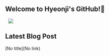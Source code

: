 ## Welcome to Hyeonji's GitHub!🌱
<p align="left">
<a href="https://jjrdd.tistory.com/">
    <img src="http://img.shields.io/badge/-Blog-orange?style=faltt&logo=tistory"
        style="height : auto; margin-left : 10px; margin-right : 10px;"/>
</a>
    
<!--
<p align="center">
    <img src="https://capsule-render.vercel.app/api?type=waving&color=D76283&height=300&section=header&text=HyeonJi-Jo&fontSize=90&fontAlignY=38&desc=Welcome%20to%20my%20page!&descSize=30" />
</p>

<h3 align="center">Languages and Tools:</h3>

<p align="center"> 
    <a href="https://www.cprogramming.com/" target="_blank"> 
        <img src="https://raw.githubusercontent.com/devicons/devicon/master/icons/c/c-original.svg" alt="c" width="40" height="40"/> 
    </a> 
    <a href="https://www.w3schools.com/cpp/" target="_blank"> 
        <img src="https://raw.githubusercontent.com/devicons/devicon/master/icons/cplusplus/cplusplus-original.svg" alt="cplusplus" width="40" height="40"/>
    </a> 
    <a href="https://www.w3schools.com/cs/" target="_blank"> 
        <img src="https://raw.githubusercontent.com/devicons/devicon/master/icons/csharp/csharp-original.svg" alt="csharp" width="40" height="40"/> 
    </a> 
    <a href="https://unity.com/" target="_blank"> 
        <img src="https://www.vectorlogo.zone/logos/unity3d/unity3d-icon.svg" alt="unity" width="40" height="40"/> 
    </a> 
</p>

<p align="center">
<a href="https://jjrdd.tistory.com/">
    <img src="http://img.shields.io/badge/-Hyeonji's Blog-pink?style=faltt&logo=Bloglovin"
        style="height : auto; margin-left : 10px; margin-right : 10px;"/>
</a>
<a href="">
    <img src="http://img.shields.io/badge/-Hyeonji's Notion-fbf595?style=faltt&logo=Notion"
        style="height : auto; margin-left : 10px; margin-right : 10px;"/> 
</p>

<p align="center"> 
    <img src="https://github-readme-stats.vercel.app/api?username=JoHyeonJi0408&show_icons=true&theme=dracula" alt="JoHyeonJi0408" />
</p>

<p align="center"> 
    <img src="https://github-readme-stats.vercel.app/api/top-langs?username=JoHyeonJi0408&show_icons=true&layout=compact&theme=dracula" alt="JoHyeonJi0408" />
</p>

<a href="https://github.com/JoHyeonJi0408/Catchmind">
<p align="center"> 
    <img src="https://github-readme-stats.vercel.app/api/pin/?username=JoHyeonJi0408&repo=Catchmind&theme=dracula" alt="JoHyeonJi0408"
</a>
    
<a href="https://github.com/JoHyeonJi0408/DirectX9">
    <img src="https://github-readme-stats.vercel.app/api/pin/?username=JoHyeonJi0408&repo=DirectX9&theme=dracula" alt="JoHyeonJi0408" />
</a>

<p align="center">
<img src="https://capsule-render.vercel.app/api?type=waving&color=D76283&height=300&section=footer" />
</p>
-->
## Latest Blog Post
[No title](No link)
